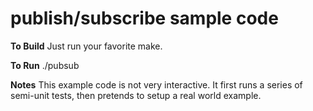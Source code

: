 # publish/subscribe sample code #

**To Build**
Just run your favorite make.

**To Run**
./pubsub

**Notes**
This example code is not very interactive.  It first runs a series of semi-unit tests, then pretends to setup a real world example.

